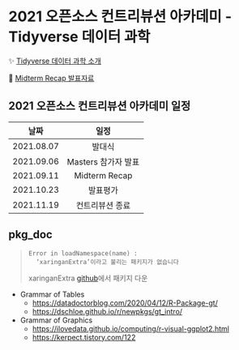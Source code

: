 # 2021 오픈소스 컨트리뷰션 아카데미 - Tidyverse 데이터 과학

<!---
<img src = "https://www.tidyverse.org/images/tidyverse-default.png" width="12%" height="12%">
--->

✨ [Tidyverse 데이터 과학 소개](https://drive.google.com/file/d/1AFbgEz_hTackz9wzVgfKZ50CKZCtuCXs/view?usp=sharing)

💎 [Midterm Recap 발표자료](https://docs.google.com/presentation/d/1LH396aFVLEH3Pr_WQgeQeVTXvI95hyL7/edit?usp=sharing&ouid=102951670178460961840&rtpof=true&sd=true)

## 2021 오픈소스 컨트리뷰션 아카데미 일정
| <center> 날짜 </center> | <center> 일정 </center> |
|:---:|:---:|
| <center> 2021.08.07 </center> | <center> 발대식 </center> |
| <center> 2021.09.06 </center> | <center> Masters 참가자 발표 </center> |
| <center> 2021.09.11 </center> | <center> Midterm Recap </center> |
| <center> 2021.10.23 </center> | <center> 발표평가 </center> |
| <center> 2021.11.19 </center> | <center> 컨트리뷰션 종료 </center> |

## pkg_doc
> ```
> Error in loadNamespace(name) : 
>   ‘xaringanExtra’이라고 불리는 패키지가 없습니다
> ```
> xaringanExtra [github](https://github.com/gadenbuie/xaringanExtra/)에서 패키지 다운

* Grammar of Tables
  * https://datadoctorblog.com/2020/04/12/R-Package-gt/
  * https://dschloe.github.io/r/newpkgs/gt_intro/
* Grammar of Graphics
  * https://ilovedata.github.io/computing/r-visual-ggplot2.html
  * https://kerpect.tistory.com/122
